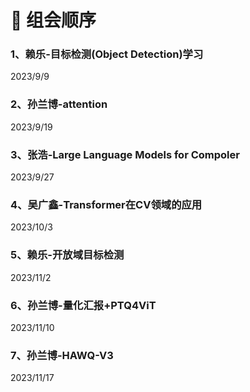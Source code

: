 # :star2: 组会顺序

### 1、赖乐-目标检测(Object Detection)学习

2023/9/9 

### 2、孙兰博-attention

2023/9/19

### 3、张浩-Large Language Models for Compoler

2023/9/27

### 4、吴广鑫-Transformer在CV领域的应用

2023/10/3

### 5、赖乐-开放域目标检测

2023/11/2

### 6、孙兰博-量化汇报+PTQ4ViT

2023/11/10

### 7、孙兰博-HAWQ-V3

2023/11/17
